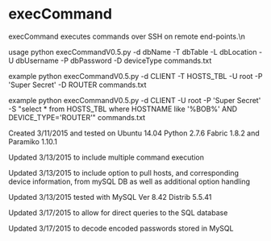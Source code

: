 # execCommand
execCommand executes commands over SSH on remote end-points.\n

usage python execCommandV0.5.py -d dbName -T dbTable -L dbLocation -U dbUsername -P dbPassword -D deviceType commands.txt

example python execCommandV0.5.py -d CLIENT -T HOSTS_TBL -U root -P 'Super Secret' -D ROUTER commands.txt

example python execCommandV0.5.py -d CLIENT -U root -P 'Super Secret' -S "select * from HOSTS_TBL where HOSTNAME like '%BOB%' AND DEVICE_TYPE='ROUTER'" commands.txt

Created 3/11/2015 and tested on Ubuntu 14.04 Python 2.7.6 Fabric 1.8.2 and Paramiko 1.10.1

Updated 3/13/2015 to include multiple command execution

Updated 3/13/2015 to include option to pull hosts, and corresponding device information, from mySQL DB as well as additional option handling

Updated 3/13/2015 tested with MySQL Ver 8.42 Distrib 5.5.41

Updated 3/17/2015 to allow for direct queries to the SQL database

Updated 3/17/2015 to decode encoded passwords stored in MySQL
